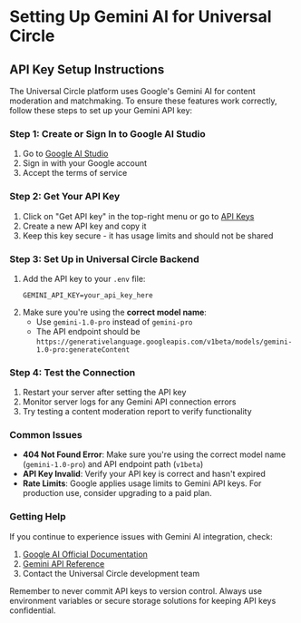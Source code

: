# Setting Up Gemini AI for Universal Circle

## API Key Setup Instructions

The Universal Circle platform uses Google's Gemini AI for content moderation and matchmaking. To ensure these features work correctly, follow these steps to set up your Gemini API key:

### Step 1: Create or Sign In to Google AI Studio

1. Go to [Google AI Studio](https://makersuite.google.com/)
2. Sign in with your Google account
3. Accept the terms of service

### Step 2: Get Your API Key

1. Click on "Get API key" in the top-right menu or go to [API Keys](https://makersuite.google.com/app/apikey)
2. Create a new API key and copy it
3. Keep this key secure - it has usage limits and should not be shared

### Step 3: Set Up in Universal Circle Backend

1. Add the API key to your `.env` file:
   ```
   GEMINI_API_KEY=your_api_key_here
   ```
2. Make sure you're using the **correct model name**:
   - Use `gemini-1.0-pro` instead of `gemini-pro`
   - The API endpoint should be `https://generativelanguage.googleapis.com/v1beta/models/gemini-1.0-pro:generateContent`

### Step 4: Test the Connection

1. Restart your server after setting the API key
2. Monitor server logs for any Gemini API connection errors
3. Try testing a content moderation report to verify functionality

### Common Issues

- **404 Not Found Error**: Make sure you're using the correct model name (`gemini-1.0-pro`) and API endpoint path (`v1beta`)
- **API Key Invalid**: Verify your API key is correct and hasn't expired
- **Rate Limits**: Google applies usage limits to Gemini API keys. For production use, consider upgrading to a paid plan.

### Getting Help

If you continue to experience issues with Gemini AI integration, check:
1. [Google AI Official Documentation](https://ai.google.dev/docs)
2. [Gemini API Reference](https://ai.google.dev/api/rest/v1beta/models)
3. Contact the Universal Circle development team

Remember to never commit API keys to version control. Always use environment variables or secure storage solutions for keeping API keys confidential. 